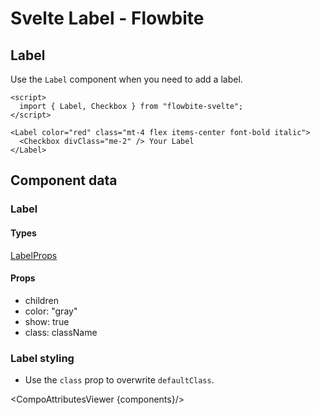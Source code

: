 # Svelte Label - Flowbite

## Label

Use the `Label` component when you need to add a label.

```svelte
<script>
  import { Label, Checkbox } from "flowbite-svelte";
</script>

<Label color="red" class="mt-4 flex items-center font-bold italic">
  <Checkbox divClass="me-2" /> Your Label
</Label>
```

## Component data

### Label

#### Types

[LabelProps](https://github.com/themesberg/flowbite-svelte/blob/main/src/lib/types.ts#L794)

#### Props

- children
- color: "gray"
- show: true
- class: className

### Label styling

- Use the `class` prop to overwrite `defaultClass`.

<CompoAttributesViewer {components}/>
